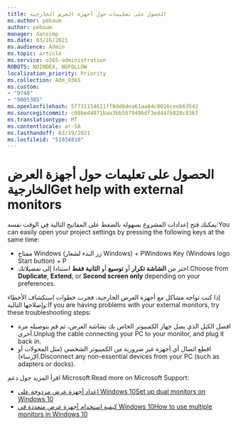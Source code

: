 ```yaml
---
title: الحصول على تعليمات حول أجهزة العرض الخارجية
ms.author: pebaum
author: pebaum
manager: dansimp
ms.date: 03/16/2021
ms.audience: Admin
ms.topic: article
ms.service: o365-administration
ROBOTS: NOINDEX, NOFOLLOW
localization_priority: Priority
ms.collection: Adm_O365
ms.custom:
- "9748"
- "9005385"
ms.openlocfilehash: 5f731154611ff0dd8dea61aa84c8016ceeb63542
ms.sourcegitcommit: c08bed4071baa3bb5879496df3ed44fb828c8367
ms.translationtype: MT
ms.contentlocale: ar-SA
ms.lasthandoff: 03/19/2021
ms.locfileid: "51034810"
---
```

# <a name="get-help-with-external-monitors"></a><span data-ttu-id="60863-102">الحصول على تعليمات حول أجهزة العرض الخارجية</span><span class="sxs-lookup"><span data-stu-id="60863-102">Get help with external monitors</span></span>

<span data-ttu-id="60863-103">يمكنك فتح إعدادات المشروع بسهولة بالضغط على المفاتيح التالية في الوقت نفسه:</span><span class="sxs-lookup"><span data-stu-id="60863-103">You can easily open your project settings by pressing the following keys at the same time:</span></span>

- <span data-ttu-id="60863-104">مفتاح Windows (زر البدء لشعار Windows) + P</span><span class="sxs-lookup"><span data-stu-id="60863-104">Windows Key (Windows logo Start button) + P</span></span>
- <span data-ttu-id="60863-105">اختر من **الشاشة تكرار** أو **توسيع** أو **الثانية فقط** استنادا إلى تفضيلاتك.</span><span class="sxs-lookup"><span data-stu-id="60863-105">Choose from **Duplicate**, **Extend**, or **Second screen only** depending on your preferences.</span></span>

<span data-ttu-id="60863-106">إذا كنت تواجه مشاكل مع أجهزة العرض الخارجية، فجرب خطوات استكشاف الأخطاء وإصلاحها التالية:</span><span class="sxs-lookup"><span data-stu-id="60863-106">If you are having problems with your external monitors, try these troubleshooting steps:</span></span>

- <span data-ttu-id="60863-107">افصل الكبل الذي يصل جهاز الكمبيوتر الخاص بك بشاشة العرض، ثم قم بتوصيله مرة أخرى.</span><span class="sxs-lookup"><span data-stu-id="60863-107">Unplug the cable connecting your PC to your monitor, and plug it back in.</span></span>
- <span data-ttu-id="60863-108">اقطع اتصال أي أجهزة غير ضرورية من الكمبيوتر الشخصي (مثل المحولات أو الإرساء).</span><span class="sxs-lookup"><span data-stu-id="60863-108">Disconnect any non-essential devices from your PC (such as adapters or docks).</span></span>

<span data-ttu-id="60863-109">اقرأ المزيد حول دعم Microsoft:</span><span class="sxs-lookup"><span data-stu-id="60863-109">Read more on Microsoft Support:</span></span>

- [<span data-ttu-id="60863-110">إعداد أجهزة عرض مزدوجة على Windows 10</span><span class="sxs-lookup"><span data-stu-id="60863-110">Set up dual monitors on Windows 10</span></span>](https://support.microsoft.com/windows/set-up-dual-monitors-on-windows-10-3d5c15dc-cc63-d850-aeb6-b41778147554)
- [<span data-ttu-id="60863-111">كيفية استخدام أجهزة عرض متعددة في Windows 10</span><span class="sxs-lookup"><span data-stu-id="60863-111">How to use multiple monitors in Windows 10</span></span>](https://support.microsoft.com/windows/how-to-use-multiple-monitors-in-windows-10-329c6962-5a4d-b481-7baa-bec9671f728a)

